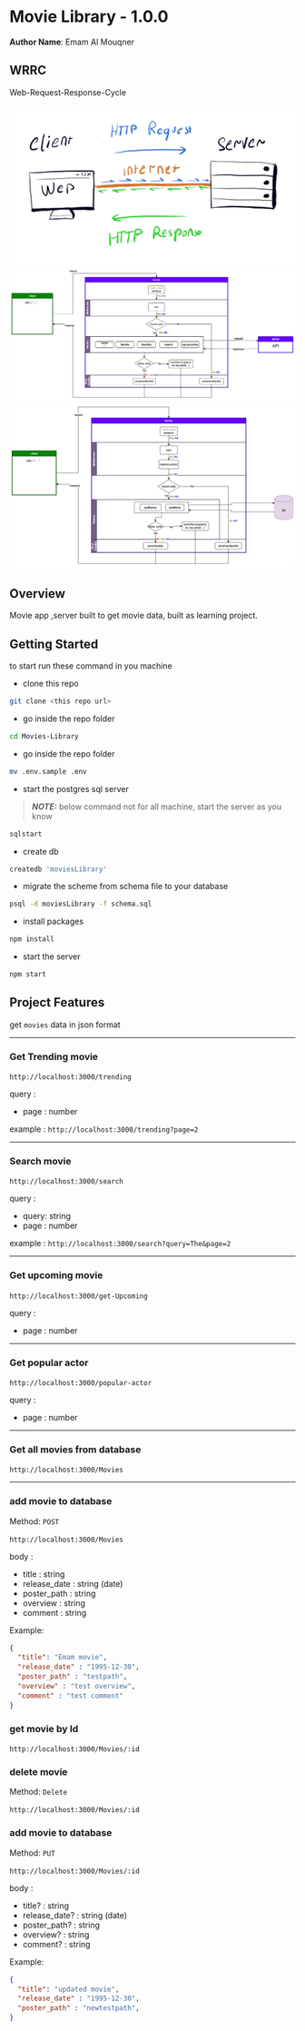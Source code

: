 # Movie Library - 1.0.0

**Author Name**: Emam Al Mouqner

## WRRC

Web-Request-Response-Cycle

![wrrc img](./assets/wrrc.jpg)
![wrrc2 img](./assets/wrrc-2.png)
![wrrc3 img](./assets/wrrc-3.png)

## Overview

Movie app ,server built to get movie data, built as learning project.

## Getting Started

to start run these command in you machine

- clone this repo

```sh
git clone <this repo url>
```

- go inside the repo folder

```sh
cd Movies-Library
```

- go inside the repo folder

```sh
mv .env.sample .env
```

- start the postgres sql server

> **_NOTE:_**  below command not for all machine, start the server as you know

```sh
sqlstart
```

- create db

```sh
createdb 'moviesLibrary'
```

- migrate  the scheme from schema file to your database

```sh
psql -d moviesLibrary -f schema.sql
```

- install packages

```sh
npm install
```

- start the server

```sh
npm start
```

## Project Features

get `movies` data in json format

---

### Get Trending movie

`http://localhost:3000/trending`

query :

- page : number

example : `http://localhost:3000/trending?page=2`

---

### Search movie

`http://localhost:3000/search`

query :

- query: string
- page : number

example : `http://localhost:3000/search?query=The&page=2`

---

### Get upcoming movie

`http://localhost:3000/get-Upcoming`

query :

- page : number

---

### Get popular actor

`http://localhost:3000/popular-actor`

query :

- page : number

---

### Get all movies from database

`http://localhost:3000/Movies`

---

### add movie to database

Method: `POST`

`http://localhost:3000/Movies`

body :

- title : string
- release_date : string (date)
- poster_path : string
- overview : string
- comment : string

Example:

```json
{
  "title": "Emam movie",
  "release_date" : "1995-12-30",
  "poster_path" : "testpath",
  "overview" : "test overview",
  "comment" : "test comment"
}
```

### get movie by Id

`http://localhost:3000/Movies/:id`

### delete movie

Method: `Delete`

`http://localhost:3000/Movies/:id`


### add movie to database

Method: `PUT`

`http://localhost:3000/Movies/:id`

body :

- title? : string
- release_date? : string (date)
- poster_path? : string
- overview? : string
- comment? : string

Example:

```json
{
  "title": "updated movie",
  "release_date" : "1995-12-30",
  "poster_path" : "newtestpath",
}
```
